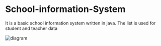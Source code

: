 # School-information-System
It is a basic school information system written in java. The list is used for student and teacher data

![diagram](https://user-images.githubusercontent.com/36645298/168441914-a215ed97-1368-40ab-85e5-b0605fbeaa84.png)
